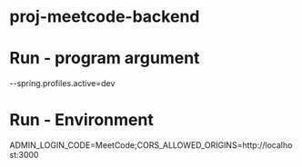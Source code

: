 # proj-meetcode-backend

# Run - program argument
--spring.profiles.active=dev

# Run - Environment
ADMIN_LOGIN_CODE=MeetCode;CORS_ALLOWED_ORIGINS=http://localhost:3000